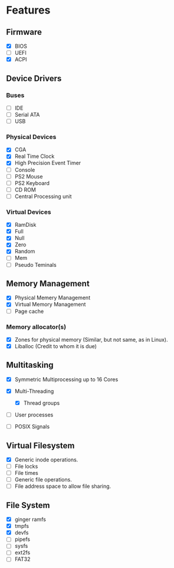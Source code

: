 # Features

## Firmware

- [x] BIOS
- [ ] UEFI
- [x] ACPI

## Device Drivers

### Buses

- [ ] IDE
- [ ] Serial ATA
- [ ] USB

### Physical Devices

- [x] CGA
- [x] Real Time Clock
- [x] High Precision Event Timer
- [ ] Console
- [ ] PS2 Mouse
- [ ] PS2 Keyboard
- [ ] CD ROM
- [ ] Central Processing unit

### Virtual Devices

- [x] RamDisk
- [x] Full
- [x] Null
- [x] Zero
- [x] Random
- [ ] Mem
- [ ] Pseudo Teminals

## Memory Management

- [x] Physical Memery Management
- [x] Virtual Memory Management
- [ ] Page cache

### Memory allocator(s)
  
- [x] Zones for physical memory (Similar, but not same, as in Linux).
- [x] Liballoc (Credit to whom it is due)

## Multitasking

- [x] Symmetric Multiprocessing up to 16 Cores
- [x] Multi-Threading
  - [x] Thread groups
- [ ] User processes

- [ ] POSIX Signals

## Virtual Filesystem

- [x] Generic inode operations.
- [ ] File locks
- [ ] File times
- [ ] Generic file operations.
- [ ] File address space to allow file sharing.

## File System

- [x] ginger ramfs
- [x] tmpfs
- [x] devfs
- [ ] pipefs
- [ ] sysfs
- [ ] ext2fs
- [ ] FAT32
